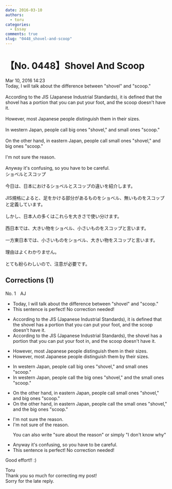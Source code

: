```yaml
---
date: 2016-03-10
authors:
  - toru
categories:
  - Essay
comments: true
slug: "0448_shovel-and-scoop"
---
```


# 【No. 0448】Shovel And Scoop
<div class="date">Mar 10, 2016 14:23</div>
<div id="post"><div id="body_show_ori">
Today, I will talk about the difference between "shovel" and "scoop."<br/><br/>According to the JIS (Japanese Industrial Standards), it is defined that the shovel has a portion that you can put your foot, and the scoop doesn't have it.<br/><br/>However, most Japanese people distinguish them in their sizes.<br/><br/>In western Japan, people call big ones "shovel," and small ones "scoop."<br/><br/>On the other hand, in eastern Japan, people call small ones "shovel," and big ones "scoop."<br/><br/>I'm not sure the reason.<br/><br/>Anyway it's confusing, so you have to be careful.
</div></div>

<!-- more -->

<div id="post_ja"><div id="body_show_mo">
ショベルとスコップ<br/><br/>今日は、日本におけるショベルとスコップの違いを紹介します。<br/><br/>JIS規格によると、足をかける部分があるものをショベル、無いものをスコップと定義しています。<br/><br/>しかし、日本人の多くはこれらを大きさで使い分けます。<br/><br/>西日本では、大きい物をショベル、小さいものをスコップと言います。<br/><br/>一方東日本では、小さいものをショベル、大きい物をスコップと言います。<br/><br/>理由はよくわかりません。<br/><br/>とても紛らわしいので、注意が必要です。
</div></div>

## Corrections (1)
<div id="block"><div class="first_name"> No. 1　<span class="just_name">AJ</span></div><div id="block2">
<ul class="correction_field">
<li class="incorrect">Today, I will talk about the difference between "shovel" and "scoop."</li>
<li class="corrected perfect">This sentence is perfect! No correction needed!</li>
</ul>
<ul class="correction_field">
<li class="incorrect">According to the JIS (Japanese Industrial Standards), it is defined that the shovel has a portion that you can put your foot, and the scoop doesn't have it.</li>
<li class="corrected correct">
According to the JIS (Japanese Industrial Standards), the shovel has a portion that you can put your foot in, and the scoop doesn't have it.
</li>
</ul>
<ul class="correction_field">
<li class="incorrect">However, most Japanese people distinguish them in their sizes.</li>
<li class="corrected correct">
However, most Japanese people distinguish them by their sizes.
</li>
</ul>
<ul class="correction_field">
<li class="incorrect">In western Japan, people call big ones "shovel," and small ones "scoop."</li>
<li class="corrected correct">
In western Japan, people call the big ones "shovel," and the small ones "scoop."
</li>
</ul>
<ul class="correction_field">
<li class="incorrect">On the other hand, in eastern Japan, people call small ones "shovel," and big ones "scoop."</li>
<li class="corrected correct">
On the other hand, in eastern Japan, people call the small ones "shovel," and the big ones "scoop."
</li>
</ul>
<ul class="correction_field">
<li class="incorrect">I'm not sure the reason.</li>
<li class="corrected correct">
I'm not sure of the reason.
<p class="correction_comment">You can also write "sure about the reason" or simply "I don't know why"</p>
</li>
</ul>
<ul class="correction_field">
<li class="incorrect">Anyway it's confusing, so you have to be careful.</li>
<li class="corrected perfect">This sentence is perfect! No correction needed!</li>
</ul>
<p class="comment_small">
 Good effort!! :)
</p>

</div><div class="name"><span class="just_name">Toru</span><br>
Thank you so much for correcting my post!<br/>Sorry for the late reply.
</div>
</div>

